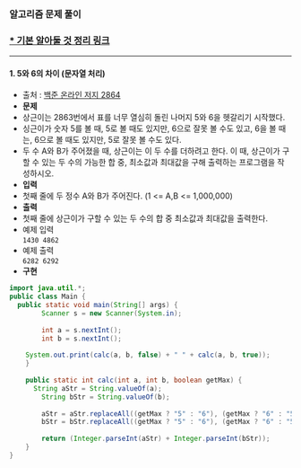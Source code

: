### 알고리즘 문제 풀이 
### [* 기본 알아둘 것 정리 링크](https://github.com/ksu3101/TIL/blob/master/Algorithm/base.md)  
---

#### 1. 5와 6의 차이 (문자열 처리)
- 출처 : [백준 온라인 저지 2864](https://www.acmicpc.net/problem/2864)
- **문제**
 - 상근이는 2863번에서 표를 너무 열심히 돌린 나머지 5와 6을 헷갈리기 시작했다.
 - 싱근이가 숫자 5를 볼 때, 5로 볼 때도 있지만, 6으로 잘못 볼 수도 있고, 6을 볼 때는, 6으로 볼 때도 있지만, 5로 잘못 볼 수도 있다.
 - 두 수 A와 B가 주어졌을 때, 상근이는 이 두 수를 더하려고 한다. 이 때, 상근이가 구할 수 있는 두 수의 가능한 합 중, 최소값과 최대값을 구해 출력하는 프로그램을 작성하시오.
- **입력**
 - 첫째 줄에 두 정수 A와 B가 주어진다. (1 <= A,B <= 1,000,000)
- **출력**
 - 첫째 줄에 상근이가 구할 수 있는 두 수의 합 중 최소값과 최대값을 출력한다.
 - 예제 입력  
 `1430 4862`
 - 예제 출력  
 `6282 6292`
- **구현**
```java
import java.util.*;
public class Main {
  public static void main(String[] args) {
		Scanner s = new Scanner(System.in);
		
		int a = s.nextInt();
		int b = s.nextInt();
		
    System.out.print(calc(a, b, false) + " " + calc(a, b, true));
	}
	
	public static int calc(int a, int b, boolean getMax) {
	  String aStr = String.valueOf(a);
		String bStr = String.valueOf(b);
		
		aStr = aStr.replaceAll((getMax ? "5" : "6"), (getMax ? "6" : "5"));
		bStr = bStr.replaceAll((getMax ? "5" : "6"), (getMax ? "6" : "5"));
		
		return (Integer.parseInt(aStr) + Integer.parseInt(bStr));
	}
}
```
